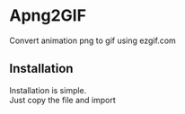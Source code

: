 # Apng2GIF

Convert animation png to gif using ezgif.com
## Installation

Installation is simple.  
Just copy the file and import
